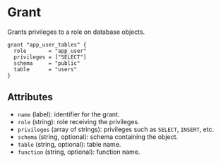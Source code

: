 # Grant

Grants privileges to a role on database objects.

```hcl
grant "app_user_tables" {
  role       = "app_user"
  privileges = ["SELECT"]
  schema     = "public"
  table      = "users"
}
```

## Attributes
- `name` (label): identifier for the grant.
- `role` (string): role receiving the privileges.
- `privileges` (array of strings): privileges such as `SELECT`, `INSERT`, etc.
- `schema` (string, optional): schema containing the object.
- `table` (string, optional): table name.
- `function` (string, optional): function name.
